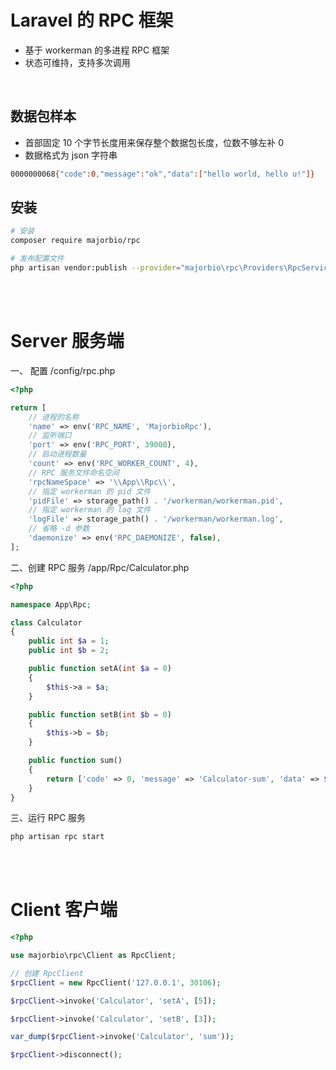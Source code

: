 # Laravel 的 RPC 框架
- 基于 workerman 的多进程 RPC 框架
- 状态可维持，支持多次调用

<br>

## 数据包样本
- 首部固定 10 个字节长度用来保存整个数据包长度，位数不够左补 0
- 数据格式为 json 字符串
```bash
0000000068{"code":0,"message":"ok","data":["hello world, hello u!"]}
```

## 安装
```bash
# 安装
composer require majorbio/rpc

# 发布配置文件
php artisan vendor:publish --provider="majorbio\rpc\Providers\RpcServiceProvider"
```

<br>
<br>

# Server 服务端
一、 配置 /config/rpc.php
```php
<?php

return [
    // 进程的名称
    'name' => env('RPC_NAME', 'MajorbioRpc'),
    // 监听端口
    'port' => env('RPC_PORT', 39000),
    // 启动进程数量
    'count' => env('RPC_WORKER_COUNT', 4),
    // RPC 服务文件命名空间
    'rpcNameSpace' => '\\App\\Rpc\\',
    // 指定 workerman 的 pid 文件
    'pidFile' => storage_path() . '/workerman/workerman.pid',
    // 指定 workerman 的 log 文件
    'logFile' => storage_path() . '/workerman/workerman.log',
    // 省略 -d 参数
    'daemonize' => env('RPC_DAEMONIZE', false),
];
```

二、创建 RPC 服务 /app/Rpc/Calculator.php
```php
<?php

namespace App\Rpc;

class Calculator
{
    public int $a = 1;
    public int $b = 2;

    public function setA(int $a = 0)
    {
        $this->a = $a;
    }

    public function setB(int $b = 0)
    {
        $this->b = $b;
    }

    public function sum()
    {
        return ['code' => 0, 'message' => 'Calculator-sum', 'data' => $this->a + $this->b];
    }
}

```

三、运行 RPC 服务
```bash
php artisan rpc start
```

<br>
<br>

# Client 客户端
```php
<?php

use majorbio\rpc\Client as RpcClient;

// 创建 RpcClient
$rpcClient = new RpcClient('127.0.0.1', 30106);

$rpcClient->invoke('Calculator', 'setA', [5]);

$rpcClient->invoke('Calculator', 'setB', [3]);

var_dump($rpcClient->invoke('Calculator', 'sum'));

$rpcClient->disconnect();
```
